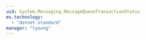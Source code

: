 ```yaml
---
uid: System.Messaging.MessageQueueTransactionStatus
ms.technology: 
  - "dotnet-standard"
manager: "tyoung"
---
```

